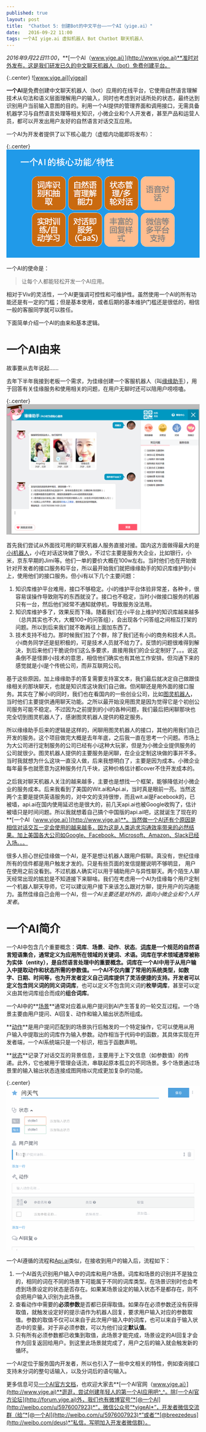 ```yaml
---
published: true
layout: post
title:  "Chatbot 5: 创建Bot的中文平台——一个AI（yige.ai）"
date:   2016-09-22 11:00
tags: 一个AI yige.ai 虚拟机器人 Bot Chatbot 聊天机器人 
---
```


*2016年9月22日11:00*，**[一个AI（www.yige.ai）](http://www.yige.ai)**准时对外发布，这是我们研发已久的中文聊天机器人（bot）免费创建平台。

{:.center}
![www.yige.ai][yigeai]

**一个AI**是免费创建中文聊天机器人（bot）应用的在线平台，它使用自然语言理解技术从句法和语义层面理解用户的输入，同时也考虑到对话所处的状态，最终达到识别用户当前输入意图的目的。利用一个AI提供的管理界面和调用接口，无需具备机器学习与自然语言处理等相关知识，小微企业和个人开发者，甚至产品和运营人员，都可以开发出用户友好的自然语言对话交互应用。 

一个AI为开发者提供了以下核心能力（虚框内功能即将发布）：

{:.center}
![一个AI特性][func]

一个AI的使命是：

> 让每个人都能轻松开发一个AI应用。

相对于Viv的灵活性，一个AI更强调可控性和可维护性。虽然使用一个AI的所有功能还是有一定的门槛；但是基本使用，或者后期的基本维护门槛还是很低的，相信一般的客服同学就可以胜任。 

下面简单介绍一个AI的由来和基本逻辑。

# 一个AI由来

故事要从去年说起……

去年下半年我接到老板一个需求，为佳缘创建一个客服机器人（叫[缘缘助手](http://www.jiayuan.com/usercp/robot/)），用于回答有关佳缘服务和使用相关的问题，在用户无聊时还可以陪用户唠唠嗑。 

{:.center}
![缘缘助手][yyzs]

首先我们尝试从外面找可用的聊天机器人服务直接对接。国内这方面做得最大的是[小i机器人](http://www.xiaoi.com/)，小i在对话这块做了很久，不过它主要是服务大企业，比如银行，小米，京东早期的Jimi等。他们一单的要价大概在100w左右。当时他们也在开始做针对开发者的接口服务和平台，所以最开始我们就把缘缘助手的知识库维护到小i上，使用他们的接口服务。但小i有以下几个主要问题：
 
1. 知识库维护平台难用，接口不够稳定。小i的维护平台体验非常差，各种卡，很容易误操作导致刚写的东西就没了。接口也不稳定，当时小i做接口服务的机器只有一台，然后他们经常不通知就停机，导致服务没法用。
2. 知识库维护多了，效果反而下降。随着我们在小i平台上维护的知识库越来越多（总共其实也不大，大概100+的问答组），会出现各个问答组之间相互打架的问题。所以到后来我们就不敢再往上面加东西了。
3. 技术支持不给力。那时候我们拉了个群，除了我们还有小i的商务和技术人员。小i商务同学还是挺积极的，可是技术人员就不给力了。反馈的问题很难得到解决，到后来他们干脆说你们这么多要求，直接用我们的企业定制好了。。。说这条倒不是怪罪小i技术的意思，相信他们确实也有其他工作安排。但沟通下来的感觉就是小i是个传统公司，而非互联网公司。

基于这些原因，加上缘缘助手的答复需要支持富文本，我们最后就决定自己做跟佳缘相关的那块聊天，也就是知识库这块我们自己做。但闲聊还是用外面的接口服务。其实在了解小i的同时，我们也在看国内的一些创业公司，比如[图灵机器人](http://www.tuling123.com/)，当时他们主要提供通用聊天功能。之所以最开始没用图灵是因为觉得它是个初创公司服务可能不稳定。不过因为之前提到的小i的各种问题，我们最后把闲聊那块也完全切到图灵机器人了，感谢图灵机器人提供的稳定服务。 

所以缘缘助手后来的逻辑是这样的，闲聊用图灵机器人的接口，其他的用我们自己开发的服务。这个项目做完大概是去年年底，之后我一直在思考一个问题。市场上为大公司进行定制服务的公司已经有小i这种大玩家，但是为小微企业提供服务的公司就很少。图灵机器人提供的主要服务是闲聊，在企业定制这块做的事并不多。当时我就想为什么这块一直没人做，后来我想明白了，主要是因为成本。小微企业每年最多也就愿意为这种服务付几千块，这种价格估计都cover不住开发成本的。 

之后我对聊天机器人关注的越来越多，主要也是想找一个框架，能够降低对小微企业的服务成本。后来我看到了美国的Wit.ai和Api.ai，当时真是眼前一亮。当然这两个主要是提供英语服务的，对中文的支持很惨，而且wit.ai是Facebook的，已被墙，api.ai在国内使用延迟也是很大的，前几天api.ai也被Google收购了，估计被墙只是时间问题。所以我就想着自己搞个中国版的api.ai吧，这就诞生了现在的**[一个AI（www.yige.ai）](http://www.yige.ai)**。当然做一个AI还有个原因是相信对话交互一定会使用的越来越多，因为这是人类追求沟通效率带来的必然结果。加上美国各大公司如Google、Facebook、Microsoft、Amazon、Slack已经入场。。。 

很多人担心世纪佳缘做一个AI，是不是想让机器人跟用户假聊。真没有，世纪佳缘所有的信件都是用户触发才发的。只是有些页面的发信提醒说明不够明显， 用户在使用之前没看到。不过机器人确实可以用于辅助用户与异性聊天。两个陌生人聊天经常出现的尴尬是不知道接下来聊啥。我们在考虑用一个AI为佳缘每个用户定制一个机器人聊天导师，它可以建议用户接下来该怎么跟对方聊，提升用户的沟通能力。虽然佳缘自己会用一个AI，但*一个AI主要还是对外的，面向小微企业和个人开发者*。 


# 一个AI简介
一个AI中包含几个重要概念：**词库**、**场景**、**动作**、**状态**。**[词库](http://docs.yige.ai/%E8%AF%8D%E5%BA%93.html)**是一个规范的自然语言短语集合，通常定义为应用所在领域的关键词、术语。词库在学术领域通常被称为实体（entity），是自然语言处理中的重要概念。词库在一个AI中用于从用户输入中提取动作和状态所需的参数值。一个AI不仅内置了常用的系统类型，如数字、日期、时间等，也为开发者定义自己词库提供了灵活便捷的支持。开发者可以定义包含同义词的**同义词词库**，也可以定义不包含同义词的**枚举词库**，甚至可以定义由其他词库组合而成的**组合词库**。

一个AI中的**[场景](http://docs.yige.ai/%E5%9C%BA%E6%99%AF.html)**通常对应着从用户提问到AI产生答复的一轮交互过程。一个场景主要由用户提问、AI回复、动作和输入输出状态所组成。

**[动作](http://docs.yige.ai/%E5%8A%A8%E4%BD%9C%E5%92%8C%E5%8F%82%E6%95%B0.html)**是用户提问匹配到的场景执行后触发的一个特定操作，它可以使用从用户输入中提取出的词库作为输入参数。动作相当于代码中的函数，其具体实现在开发者端，一个AI系统端只是一个标识，相当于函数声明。

**[状态](http://docs.yige.ai/%E7%8A%B6%E6%80%81.html)**记录了对话交互的背景信息，主要用于上下文信息（如参数值）的传递。此外，它也被用于管理会话流，串联起原本孤立的不同场景。多个场景通过场景里的输入输出状态连接成图网络以完成更加复杂的功能。

{:.center}
![一个AI自动识别参数][yigeai_par]

一个AI遵循的流程和[Api.ai](http://www.api.ai)类似，在接收到用户的输入后，流程如下：

1. 一个AI首先识别用户输入中的词库和用户场景。词库和场景的识别并不是独立的，相同的词在不同的场景下可能属于不同的词库类型。在场景识别时也会考虑到场景设定的状态是否存在。如果某场景设定的输入状态不是都存在，则不会把用户输入识别为此场景。
2. 查看动作中需要的**必须参数**是否都已获得取值。如果存在必须参数还没有获得取值，就触发设定好的提示语作为机器人回复，要求用户输入对应的参数取值。参数的取值不仅可以来自于此次用户输入中的词库，也可以来自于输入状态中的变量。对于非必须参数，可以为他们设定**默认值**。
3. 只有所有必须参数都已收集到取值，此场景才能完成，场景设定的AI回复才会作为回复返回给用户。到这里此场景就完成了，用户之后的输入就会触发新的循环。

一个AI定位于服务国内开发者，所以也引入了一些中文相关的特性，例如查询接口支持未分词的整句话输入，以及分词后的语句输入。

更多信息可见[一个AI官方文档](http://docs.yige.ai)，也欢迎大家去**[一个AI官网（www.yige.ai）](http://www.yige.ai)**逛逛，尝试创建年轻人的第一个AI应用吧^_^。除[一个AI官方论坛](http://forum.yige.ai)外，我们也有微博官号“*[@一个AI](http://weibo.com/u/5976007923)*”，微信公众号“*yigeAI*”，开发者微信交流群（给“*[@一个AI](http://weibo.com/u/5976007923)*”或者“*[@breezedeus](http://weibo.com/deus)*”私信，写明加入开发者微信群）。


[yyzs]: /images/yyzhushou.png
[yigeai]: /images/yigeai.png
[func]: /images/yigeai_function.png

[yigeai_par]: /images/yigeai_par.gif
